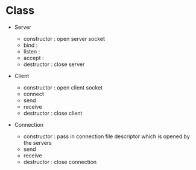 # Class

* Server
    - constructor : open server socket
    - bind : 
    - listen :
    - accept :
    - destructor : close server

* Client
    - constructor : open client socket
    - connect
    - send
    - receive
    - destructor : close client

* Connection
    - constructor : pass in connection file descriptor which is opened by the servers
    - send
    - receive
    - destructor : close connection
